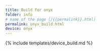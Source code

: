 ```yaml
---
title: Build for onyx
folder: info
# name of the page (/{{permalink}}.html)
permalink: onyx_build.html
device: onyx
---
```

{% include templates/device_build.md %}
